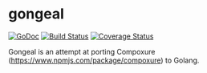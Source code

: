 # gongeal 
[![GoDoc](https://godoc.org/github.com/caledhwa/gongeal?status.svg)](https://godoc.org/github.com/caledhwa/gongeal) [![Build Status](https://travis-ci.org/caledhwa/gongeal.svg?branch=master)](https://travis-ci.org/caledhwa/gongeal) [![Coverage Status](https://coveralls.io/repos/caledhwa/gongeal/badge.svg?branch=master&service=github)](https://coveralls.io/github/caledhwa/gongeal?branch=master) 

Gongeal is an attempt at porting Compoxure (https://www.npmjs.com/package/compoxure) to Golang.
